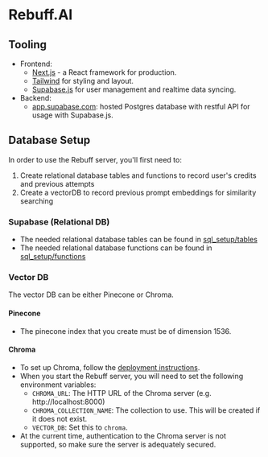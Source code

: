 # Rebuff.AI

## Tooling

- Frontend:
  - [Next.js](https://github.com/vercel/next.js) - a React framework for production.
  - [Tailwind](https://tailwindcss.com/) for styling and layout.
  - [Supabase.js](https://supabase.com/docs/library/getting-started) for user management and realtime data syncing.
- Backend:
  - [app.supabase.com](https://app.supabase.com/): hosted Postgres database with restful API for usage with Supabase.js.

## Database Setup
In order to use the Rebuff server, you'll first need to:
1. Create relational database tables and functions to record user's credits and previous attempts
2. Create a vectorDB to record previous prompt embeddings for similarity searching

### Supabase (Relational DB)
* The needed relational database tables can be found in [sql_setup/tables](sql_setup/tables)
* The needed relational database functions can be found in [sql_setup/functions](sql_setup/functions)

### Vector DB

The vector DB can be either Pinecone or Chroma.

#### Pinecone
* The pinecone index that you create must be of dimension 1536.

#### Chroma
* To set up Chroma, follow the [deployment instructions](https://docs.trychroma.com/deployment).
* When you start the Rebuff server, you will need to set the following environment variables:
  * `CHROMA_URL`: The HTTP URL of the Chroma server (e.g. http://localhost:8000)
  * `CHROMA_COLLECTION_NAME`: The collection to use. This will be created if it does not exist.
  * `VECTOR_DB`: Set this to `chroma`.
* At the current time, authentication to the Chroma server is not supported, so make sure the server is adequately secured.
